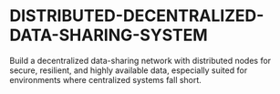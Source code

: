 # DISTRIBUTED-DECENTRALIZED-DATA-SHARING-SYSTEM
Build a decentralized data-sharing network with distributed nodes for secure, resilient, and highly available data, especially suited for environments where centralized systems fall short.
